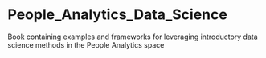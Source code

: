 # People_Analytics_Data_Science
Book containing examples and frameworks for leveraging introductory data science methods in the People Analytics space

